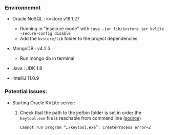 ### Environnemnt 

- Oracle NoSQL : kvstore v18.1.27
    - Running in "insecure mode" with `java -jar lib/kvstore.jar kvlite -secure-config disable`
    - Add the `kvstore/lib` folder to the project dependencies
    
- MongoDB : v4.2.3
    - Run mongo db in terminal

- Java : JDK 1.8
- IntelliJ 11.0.9

### Potential issues:

- Starting Oracle KVLite server:

    1. Check that the path to the jre/bin folder is set in order the `keytool.exe` file is reachable from command line ([source](https://stackoverflow.com/questions/13064336/cannot-run-program-keytool-exe-createprocess-error-2))
       ```
       Cannot run program “…\keytool.exe”: CreateProcess error=2
       ```   
